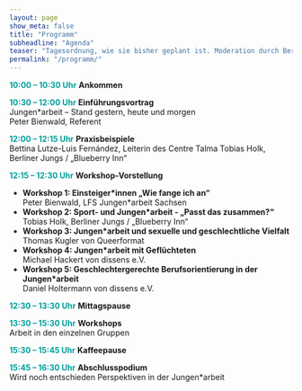 ```yaml
---
layout: page
show_meta: false
title: "Programm"
subheadline: "Agenda"
teaser: "Tagesordnung, wie sie bisher geplant ist. Moderation durch Bernard Könnecke und Michael Thoma"
permalink: "/programm/"
---
```


<span style="color:#009F9B">**10:00 – 10:30 Uhr**</span> **Ankommen**

<span style="color:#009F9B">**10:30 – 12:00 Uhr**</span> **Einführungsvortrag**  
Jungen\*arbeit – Stand gestern, heute und morgen  
Peter Bienwald, Referent

<span style="color:#009F9B">**12:00 – 12:15 Uhr**</span> **Praxisbeispiele**  
Bettina Lutze-Luis Fernández, Leiterin des Centre Talma
Tobias Holk, Berliner Jungs / „Blueberry Inn“

<span style="color:#009F9B">**12:15 – 12:30 Uhr**</span> **Workshop-Vorstellung**  
* **Workshop 1: Einsteiger\*innen „Wie fange ich an“**  
Peter Bienwald, LFS Jungen\*arbeit Sachsen
* **Workshop 2: Sport- und Jungen\*arbeit - „Passt das zusammen?“**  
Tobias Holk, Berliner Jungs / „Blueberry Inn“
* **Workshop 3: Jungen\*arbeit und sexuelle und geschlechtliche Vielfalt**  
Thomas Kugler von Queerformat
* **Workshop 4: Jungen\*arbeit mit Geflüchteten**  
Michael Hackert von dissens e.V.
* **Workshop 5: Geschlechtergerechte Berufsorientierung in der Jungen\*arbeit**  
Daniel Holtermann von dissens e.V.

<span style="color:#009F9B">**12:30 – 13:30 Uhr**</span> **Mittagspause**

<span style="color:#009F9B">**13:30 – 15:30 Uhr**</span> **Workshops**  
Arbeit in den einzelnen Gruppen

<span style="color:#009F9B">**15:30 – 15:45 Uhr**</span> **Kaffeepause**

<span style="color:#009F9B">**15:45 – 16:30 Uhr**</span> **Abschlusspodium**  
Wird noch entschieden Perspektiven in der Jungen\*arbeit
